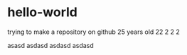 # hello-world
trying to make a repository on github
25 years old
22
2
2
2


asasd
asdasd
asdasd
asdasd
